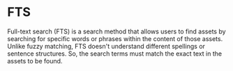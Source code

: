 # FTS


Full-text search (FTS) is a search method that allows users to find assets by searching for specific words or phrases within the content of those assets. Unlike fuzzy matching, FTS doesn't understand different spellings or sentence structures. So, the search terms must match the exact text in the assets to be found.
